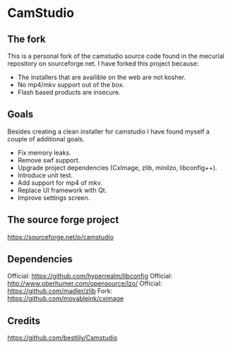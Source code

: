 # CamStudio

## The fork
This is a personal fork of the camstudio source code found in the mecurial repository on sourceforge.net.
I have forked this project because:
* The installers that are availible on the web are not kosher.
* No mp4/mkv support out of the box.
* Flash based products are insecure.

## Goals
Besides creating a clean installer for camstudio I have found myself a couple of additional goals.
* Fix memory leaks.
* Remove swf support.
* Upgrade project dependencies (CxImage, zlib, minilzo, libconfig++).
* Introduce unit test.
* Add support for mp4 of mkv.
* Replace UI framework with Qt.
* Improve settings screen.

## The source forge project
https://sourceforge.net/p/camstudio

## Dependencies
Official: https://github.com/hyperrealm/libconfig
Official: http://www.oberhumer.com/opensource/lzo/
Official: https://github.com/madler/zlib
Fork: https://github.com/movableink/cximage

## Credits
https://github.com/bestlily/Camstudio
